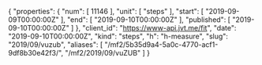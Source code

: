 {
  "properties": {
    "num": [
      11146
    ],
    "unit": [
      "steps"
    ],
    "start": [
      "2019-09-09T00:00:00Z"
    ],
    "end": [
      "2019-09-10T00:00:00Z"
    ],
    "published": [
      "2019-09-10T00:00:00Z"
    ]
  },
  "client_id": "https://www-api.jvt.me/fit",
  "date": "2019-09-10T00:00:00Z",
  "kind": "steps",
  "h": "h-measure",
  "slug": "2019/09/vuzub",
  "aliases": [
    "/mf2/5b35d9a4-5a0c-4770-acf1-9df8b30e42f3/",
    "/mf2/2019/09/vuZUB"
  ]
}
